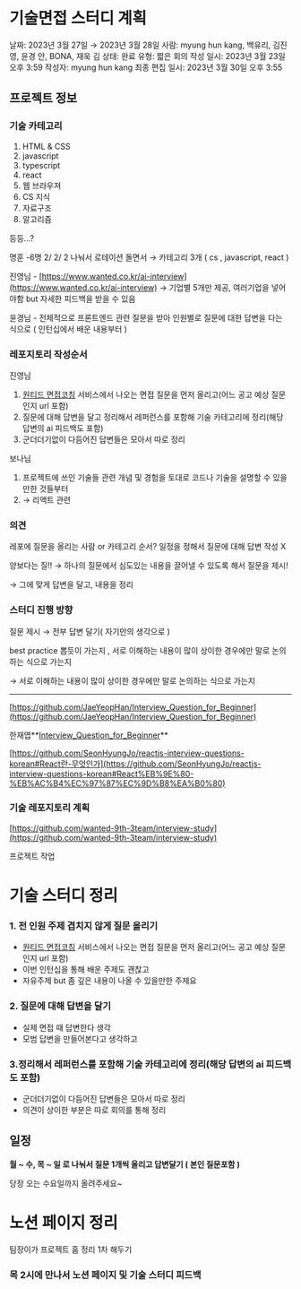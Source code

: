 # 기술면접 스터디 계획

날짜: 2023년 3월 27일 → 2023년 3월 28일
사람: myung hun kang, 백유리, 김진영, 윤경 안, BONA, 재욱 김
상태: 완료
유형: 짧은 회의
작성 일시: 2023년 3월 23일 오후 3:59
작성자: myung hun kang
최종 편집 일시: 2023년 3월 30일 오후 3:55

## 프로젝트 정보

### 기술 카테고리

1. HTML & CSS
2. javascript
3. typescript
4. react
5. 웹 브라우져 
6. CS 지식 
7. 자료구조
8. 알고리즘

등등…?

명훈 -6명 2/ 2/ 2 나눠서 로테이션 돌면서 → 카테고리 3개 ( cs , javascript, react )

진영님 - [https://www.wanted.co.kr/ai-interview](https://www.wanted.co.kr/ai-interview)  → 기업별 5개만 제공, 여러기업을 넣어야함 but 자세한 피드백을 받을 수 있음

윤경님 - 전체적으로 프론트엔드 관련 질문을 받아 인원별로 질문에 대한 답변을 다는 식으로 ( 인턴십에서 배운 내용부터  )

### 레포지토리 작성순서

진영님

1. [원티드 면접코칭](https://www.wanted.co.kr/ai-interview) 서비스에서 나오는 면접 질문을 먼저 올리고(어느 공고 예상 질문인지 url 포함) 
2. 질문에 대해 답변을 달고 정리해서 레퍼런스를 포함해 기술 카테고리에 정리(해당 답변의 ai 피드백도 포함)
3. 군더더기없이 다듬어진 답변들은 모아서 따로 정리

보나님

1. 프로젝트에 쓰인 기술들 관련 개념 및 경험을 토대로 코드나 기술을 설명할 수 있을 만한 것들부터
2. → 리액트 관련

### 의견

레포에 질문을 올리는 사람 or 카테고리 순서? 일정을 정해서 질문에 대해 답변 작성 X

양보다는 질!!  → 하나의 질문에서 심도있는 내용을 끌어낼 수 있도록 해서 질문을 제시!

→ 그에 맞게 답변을 달고, 내용을 정리

### 스터디 진행 방향

질문 제시 → 전부 답변 달기( 자기만의 생각으로 )

best practice 뽑듯이 가는지 , 서로 이해하는 내용이 많이 상이한 경우에만 말로 논의하는 식으로 가는지 

→ 서로 이해하는 내용이 많이 상이한 경우에만 말로 논의하는 식으로 가는지 

---

[https://github.com/JaeYeopHan/Interview_Question_for_Beginner](https://github.com/JaeYeopHan/Interview_Question_for_Beginner)

한재엽**[Interview_Question_for_Beginner](https://github.com/JaeYeopHan/Interview_Question_for_Beginner)**

[https://github.com/SeonHyungJo/reactjs-interview-questions-korean#React란-무엇인가](https://github.com/SeonHyungJo/reactjs-interview-questions-korean#React%EB%9E%80-%EB%AC%B4%EC%97%87%EC%9D%B8%EA%B0%80)

### 기술 레포지토리 계획

[https://github.com/wanted-9th-3team/interview-study](https://github.com/wanted-9th-3team/interview-study)

프로젝트 작업

# 기술 스터디 정리

### 1. 전 인원 주제 겹치지 않게 질문 올리기

- [원티드 면접코칭](https://www.wanted.co.kr/ai-interview) 서비스에서 나오는 면접 질문을 먼저 올리고(어느 공고 예상 질문인지 url 포함)
- 이번 인턴십을 통해 배운 주제도 괜찮고
- 자유주제 but 좀 깊은 내용이 나올 수 있을만한 주제요

### 2. 질문에 대해 답변을 달기

- 실제 면접 때 답변한다 생각
- 모범 답변을 만들어본다고 생각하고

### 3.정리해서 레퍼런스를 포함해 기술 카테고리에 정리(해당 답변의 ai 피드백도 포함)

- 군더더기없이 다듬어진 답변들은 모아서 따로 정리
- 의견이 상이한 부분은 따로 회의를 통해 정리

## 일정

**월 ~ 수, 목 ~ 일 로 나눠서 질문 1개씩 올리고 답변달기 ( 본인 질문포함 )**

당장 오는 수요일까지 올려주세요~

# 노션 페이지 정리

팀장이가 프로젝트 홈 정리 1차 해두기

### 목 2시에 만나서 노션 페이지 및 기술 스터디 피드백